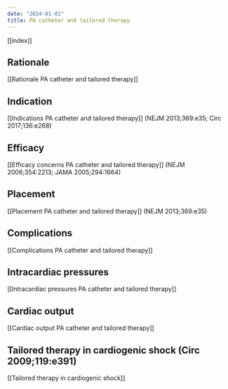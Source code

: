 ```yaml
---
date: "2024-01-01"
title: PA catheter and tailored therapy
---
```



[[index]]

## Rationale

[[Rationale PA catheter and tailored therapy]]

## Indication

[[Indications PA catheter and tailored therapy]] (NEJM 2013;369:e35; Circ 2017;136:e268)

## Efficacy

[[Efficacy concerns PA catheter and tailored therapy]] (NEJM 2006;354:2213; JAMA 2005;294:1664)

## Placement

[[Placement PA catheter and tailored therapy]] (NEJM 2013;369:e35)

## Complications

[[Complications PA catheter and tailored therapy]]

## Intracardiac pressures

[[Intracardiac pressures PA catheter and tailored therapy]]

## Cardiac output

[[Cardiac output PA catheter and tailored therapy]]

## Tailored therapy in cardiogenic shock (Circ 2009;119:e391)

[[Tailored therapy in cardiogenic shock]]
